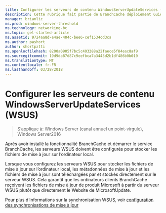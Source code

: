 ```yaml
---
title: Configurer les serveurs de contenu WindowsServerUpdateServices (WSUS)
description: Cette rubrique fait partie de BranchCache déploiement Guide pour Windows Server2016, qui montre comment déployer BranchCache en mode de cache distribué et hébergé d’optimiser l’utilisation de la bande passante réseau étendu dans les filiales.
manager: brianlic
ms.prod: windows-server-threshold
ms.technology: networking-bc
ms.topic: get-started-article
ms.assetid: 9724aa8d-e4ae-404c-bee6-cef1534cd3ca
ms.author: pashort
author: shortpatti
ms.openlocfilehash: 8200a0905f7bc5c403288a22faece5f84eac8af9
ms.sourcegitcommit: 19d9da87d87c9eefbca7a3443d2b1df486b0b010
ms.translationtype: MT
ms.contentlocale: fr-FR
ms.lasthandoff: 03/28/2018
---
```

# <a name="configure-windows-server-update-services-wsus-content-servers"></a>Configurer les serveurs de contenu WindowsServerUpdateServices (WSUS)

>S’applique à: Windows Server (canal annuel un point-virgule), Windows Server2016

Après avoir installé la fonctionnalité BranchCache et démarrer le service BranchCache, les serveurs WSUS doivent être configurés pour stocker les fichiers de mise à jour sur l’ordinateur local. 

Lorsque vous configurez les serveurs WSUS pour stocker les fichiers de mise à jour sur l’ordinateur local, les métadonnées de mise à jour et les fichiers de mise à jour sont téléchargées par et stockés directement sur le serveur WSUS. Cela garantit que les ordinateurs clients BranchCache reçoivent les fichiers de mise à jour de produit Microsoft à partir du serveur WSUS plutôt que directement le Website de MicrosoftUpdate.  
  
Pour plus d’informations sur la synchronisation WSUS, voir [configuration des synchronisations de mise à jour](https://technet.microsoft.com/en-us/library/mt612311.aspx)  